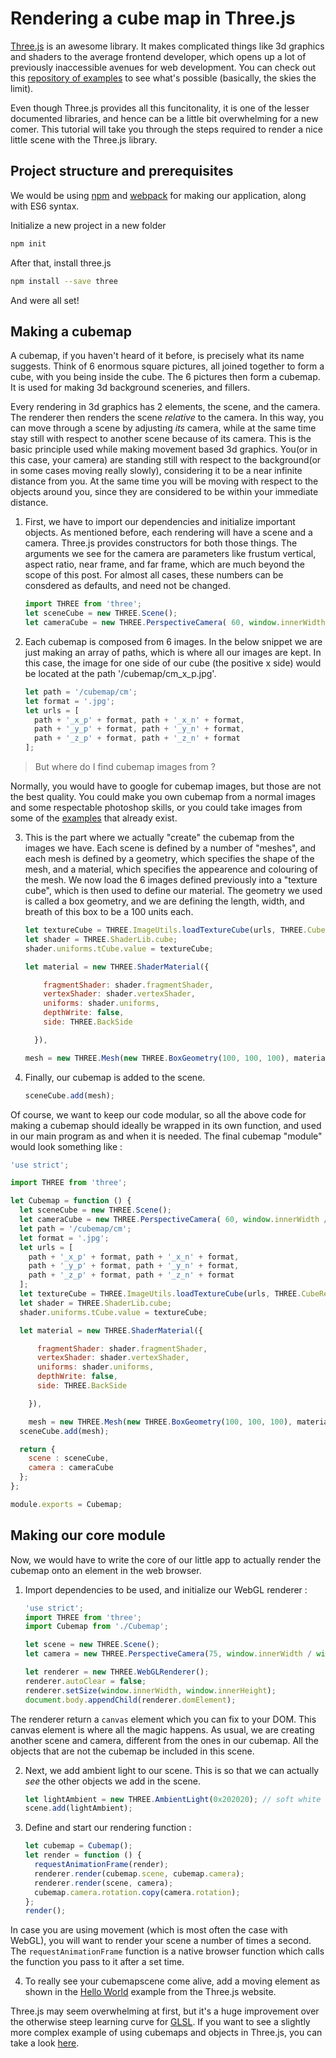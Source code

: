 # Rendering a cube map in Three.js

[Three.js](http://threejs.org/) is an awesome library. It makes complicated things like 3d graphics and shaders to the average frontend developer, which opens up a lot of previously inaccessible avenues for web development. You can check out this [repository of examples](http://threejs.org/examples/) to see what's possible (basically, the skies the limit).

Even though Three.js provides all this funcitonality, it is one of the lesser documented libraries, and hence can be a little bit overwhelming for a new comer.
This tutorial will take you through the steps required to render a nice little scene with the Three.js library.

## Project structure and prerequisites

We would be using [npm](https://www.npmjs.com/) and [webpack](http://webpack.github.io/docs/) for making our application, along with ES6 syntax.

Initialize a new project in a new folder

```sh
npm init
```

After that, install three.js

```sh
npm install --save three
```

And were all set!


## Making a cubemap

A cubemap, if you haven't heard of it before, is precisely what its name suggests. Think of 6 enormous square pictures, all joined together to form a cube, with you being inside the cube. The 6 pictures then form a cubemap. It is used for making 3d background sceneries, and fillers.

Every rendering in 3d graphics has 2 elements, the scene, and the camera. The renderer then renders the scene *relative* to the camera. In this way, you can move through a scene by adjusting *its* camera, while at the same time stay still with respect to another scene because of its camera. This is the basic principle used while making movement based 3d graphics. You(or in this case, your camera) are standing still with respect to the background(or in some cases moving really slowly), considering it to be a near infinite distance from you. At the same time you will be moving with respect to the objects around you, since they are considered to be within your immediate distance.

1. First, we have to import our dependencies and initialize important objects. As mentioned before, each rendering will have a scene and a camera. Three.js provides constructors for both those things. The arguments we see for the camera are parameters like frustum vertical, aspect ratio, near frame, and far frame, which are much beyond the scope of this post. For almost all cases, these numbers can be consdered as defaults, and need not be changed.

    ```js
    import THREE from 'three';
    let sceneCube = new THREE.Scene();
    let cameraCube = new THREE.PerspectiveCamera( 60, window.innerWidth / window.innerHeight, 1, 100000 );
    ```

2. Each cubemap is composed from 6 images. In the below snippet we are just making an array of paths, which is where all our images are kept. In this case, the image for one side of our cube (the positive x side) would be located at the path '/cubemap/cm_x_p.jpg'.

    ```js
    let path = '/cubemap/cm';
    let format = '.jpg';
    let urls = [
      path + '_x_p' + format, path + '_x_n' + format,
      path + '_y_p' + format, path + '_y_n' + format,
      path + '_z_p' + format, path + '_z_n' + format
    ];
    ```
  > But where do I find cubemap images from ?

  Normally, you would have to google for cubemap images, but those are not the best quality. You could make you own cubemap from a normal images and some respectable photoshop skills, or you could take images from some of the [examples](https://github.com/sohamkamani/three.js/tree/master/examples/textures/cube/SwedishRoyalCastle) that already exist.


3. This is the part where we actually "create" the cubemap from the images we have. Each scene is defined by a number of "meshes", and each mesh is defined by a geometry, which specifies the shape of the mesh, and a material, which specifies the appearence and colouring of the mesh. We now load the 6 images defined previously into a "texture cube", which is then used to define our material. The geometry we used is called a box geometry, and we are defining the length, width, and breath of this box to be a 100 units each.

    ```js
    let textureCube = THREE.ImageUtils.loadTextureCube(urls, THREE.CubeRefractionMapping);
    let shader = THREE.ShaderLib.cube;
    shader.uniforms.tCube.value = textureCube;

    let material = new THREE.ShaderMaterial({

        fragmentShader: shader.fragmentShader,
        vertexShader: shader.vertexShader,
        uniforms: shader.uniforms,
        depthWrite: false,
        side: THREE.BackSide

      }),

    mesh = new THREE.Mesh(new THREE.BoxGeometry(100, 100, 100), material);
    ```

4. Finally, our cubemap is added to the scene.

    ```js
    sceneCube.add(mesh);
    ```

Of course, we want to keep our code modular, so all the above code for making a cubemap should ideally be wrapped in its own function, and used in our main program as and when it is needed. The final cubemap "module" would look something like :

```js
'use strict';

import THREE from 'three';

let Cubemap = function () {
  let sceneCube = new THREE.Scene();
  let cameraCube = new THREE.PerspectiveCamera( 60, window.innerWidth / window.innerHeight, 1, 100000 );
  let path = '/cubemap/cm';
  let format = '.jpg';
  let urls = [
    path + '_x_p' + format, path + '_x_n' + format,
    path + '_y_p' + format, path + '_y_n' + format,
    path + '_z_p' + format, path + '_z_n' + format
  ];
  let textureCube = THREE.ImageUtils.loadTextureCube(urls, THREE.CubeRefractionMapping);
  let shader = THREE.ShaderLib.cube;
  shader.uniforms.tCube.value = textureCube;

  let material = new THREE.ShaderMaterial({

      fragmentShader: shader.fragmentShader,
      vertexShader: shader.vertexShader,
      uniforms: shader.uniforms,
      depthWrite: false,
      side: THREE.BackSide

    }),

    mesh = new THREE.Mesh(new THREE.BoxGeometry(100, 100, 100), material);
  sceneCube.add(mesh);

  return {
    scene : sceneCube,
    camera : cameraCube
  };
};

module.exports = Cubemap;
```

## Making our core module

Now, we would have to write the core of our little app to actually render the cubemap onto an element in the web browser.

1. Import dependencies to be used, and initialize our WebGL renderer :

    ```js
    'use strict';
    import THREE from 'three';
    import Cubemap from './Cubemap';

    let scene = new THREE.Scene();
    let camera = new THREE.PerspectiveCamera(75, window.innerWidth / window.innerHeight, 0.1, 10000);

    let renderer = new THREE.WebGLRenderer();
    renderer.autoClear = false;
    renderer.setSize(window.innerWidth, window.innerHeight);
    document.body.appendChild(renderer.domElement);
    ```
  The renderer return a `canvas` element which you can fix to your DOM. This canvas element is where all the magic happens. As usual, we are creating another scene and camera, different from the ones in our cubemap. All the objects that are not the cubemap be included in this scene.

2. Next, we add ambient light to our scene. This is so that we can actually *see* the other objects we add in the scene.

    ```js
    let lightAmbient = new THREE.AmbientLight(0x202020); // soft white light
    scene.add(lightAmbient);
    ```    

3. Define and start our rendering function :

    ```js
    let cubemap = Cubemap();
    let render = function () {
      requestAnimationFrame(render);
      renderer.render(cubemap.scene, cubemap.camera);
      renderer.render(scene, camera);
      cubemap.camera.rotation.copy(camera.rotation);
    };
    render();
    ```
  In case you are using movement (which is most often the case with WebGL), you will want to render your scene a number of times a second. The `requestAnimationFrame` function is a native browser function which calls the function you pass to it after a set time.

4. To really see your cubemapscene come alive, add a moving element as shown in the [Hello World](http://threejs.org/docs/index.html#Manual/Introduction/Creating_a_scene) example from the Three.js website.


Three.js may seem overwhelming at first, but it's a huge improvement over the otherwise steep learning curve for [GLSL](https://www.opengl.org/documentation/glsl/). If you want to see a slightly more complex example of using cubemaps and objects in Three.js, you can take a look [here](http://threejs.org/examples/webgl_materials_cubemap_balls_refraction).
